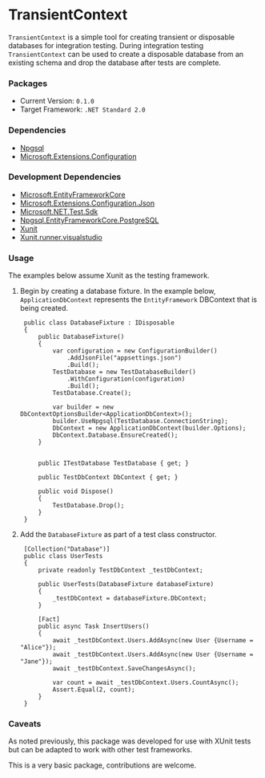 ﻿# TransientContext

`TransientContext` is a simple tool for creating transient or disposable databases for integration
testing. During integration testing `TransientContext` can be used to create a disposable database
from an existing schema and drop the database after tests are complete.

### Packages

- Current Version: `0.1.0`
- Target Framework: `.NET Standard 2.0`

### Dependencies

- [Npgsql](https://www.nuget.org/packages/Npgsql)
- [Microsoft.Extensions.Configuration](https://www.nuget.org/packages/Microsoft.Extensions.Configuration/2.2.0)

### Development Dependencies

- [Microsoft.EntityFrameworkCore](https://www.nuget.org/packages/Microsoft.EntityFrameworkCore/2.2.0)
- [Microsoft.Extensions.Configuration.Json](https://www.nuget.org/packages/Microsoft.Extensions.Configuration.Json/2.2.0)
- [Microsoft.NET.Test.Sdk](https://www.nuget.org/packages/Microsoft.NET.Test.Sdk/15.9.0)
- [Npgsql.EntityFrameworkCore.PostgreSQL](https://www.nuget.org/packages/Npgsql.EntityFrameworkCore.PostgreSQL/2.2.0)
- [Xunit](https://www.nuget.org/packages/xunit/)
- [Xunit.runner.visualstudio](https://www.nuget.org/packages/xunit.runner.visualstudio/)

### Usage

The examples below assume Xunit as the testing framework.

1. Begin by creating a database fixture. In the example below, `ApplicationDbContext` represents
the `EntityFramework` DBContext that is being created.

	    public class DatabaseFixture : IDisposable
		{
			public DatabaseFixture()
			{
				var configuration = new ConfigurationBuilder()
					.AddJsonFile("appsettings.json")
					.Build();
				TestDatabase = new TestDatabaseBuilder()
					.WithConfiguration(configuration)
					.Build();
				TestDatabase.Create();

				var builder = new DbContextOptionsBuilder<ApplicationDbContext>();
				builder.UseNpgsql(TestDatabase.ConnectionString);
				DbContext = new ApplicationDbContext(builder.Options);
				DbContext.Database.EnsureCreated();
			}


			public ITestDatabase TestDatabase { get; }

			public TestDbContext DbContext { get; }

			public void Dispose()
			{
				TestDatabase.Drop();
			}
		}

2. Add the `DatabaseFixture` as part of a test class constructor.

	    [Collection("Database")]
		public class UserTests
		{
			private readonly TestDbContext _testDbContext;

			public UserTests(DatabaseFixture databaseFixture)
			{
				_testDbContext = databaseFixture.DbContext;
			}

			[Fact]
			public async Task InsertUsers()
			{
				await _testDbContext.Users.AddAsync(new User {Username = "Alice"});
				await _testDbContext.Users.AddAsync(new User {Username = "Jane"});
				await _testDbContext.SaveChangesAsync();

				var count = await _testDbContext.Users.CountAsync();
				Assert.Equal(2, count);
			}
		}

### Caveats

As noted previously, this package was developed for use with XUnit tests but can be adapted
to work with other test frameworks.

This is a very basic package, contributions are welcome.
